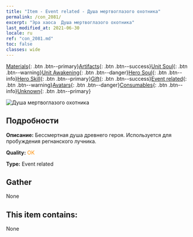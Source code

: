 ```yaml
---
title: "Item - Event related - Душа мертвоглазого охотника"
permalink: /con_2081/
excerpt: "Эра хаоса  Душа мертвоглазого охотника"
last_modified_at: 2021-06-30
locale: ru
ref: "con_2081.md"
toc: false
classes: wide
---
```

 [Materials](/ItemsRU/){: .btn .btn--primary}[Artifacts](/ItemsRU/Artifacts/){: .btn .btn--success}[Unit Soul](/ItemsRU/UnitSoul/){: .btn .btn--warning}[Unit Awakening](/ItemsRU/UnitAwakening/){: .btn .btn--danger}[Hero Soul](/ItemsRU/HeroSoul/){: .btn .btn--info}[Hero Skill](/ItemsRU/HeroSkill/){: .btn .btn--primary}[Gift](/ItemsRU/Gift/){: .btn .btn--success}[Event related](/ItemsRU/Events/){: .btn .btn--warning}[Avatars](/ItemsRU/Avatars/){: .btn .btn--danger}[Consumables](/ItemsRU/Consumables/){: .btn .btn--info}[Unknown](/ItemsRU/Unknown/){: .btn .btn--primary}

 ![Душа мертвоглазого охотника](/images/t/juexing_9902.png)

## Подробности
 **Описание:** Бессмертная душа древнего героя. Используется для пробуждения регнанского лучника.

 **Quality:** <span style="color: #FF8C00">OK</span>

 **Type:** Event related

## Gather

  None

## This item contains:

  None

